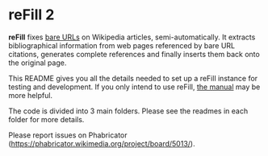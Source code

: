 # reFill 2

**reFill** fixes [bare URLs](https://en.wikipedia.org/wiki/Wikipedia:Bare_URLs) on Wikipedia articles, semi-automatically. It extracts bibliographical information from web pages referenced by bare URL citations, generates complete references and finally inserts them back onto the original page.

This README gives you all the details needed to set up a reFill instance for testing and development. If you only intend to use reFill, [the manual](https://en.wikipedia.org/wiki/WP:reFill) may be more helpful.

The code is divided into 3 main folders. Please see the readmes in each folder for more details.

Please report issues on Phabricator (https://phabricator.wikimedia.org/project/board/5013/).
